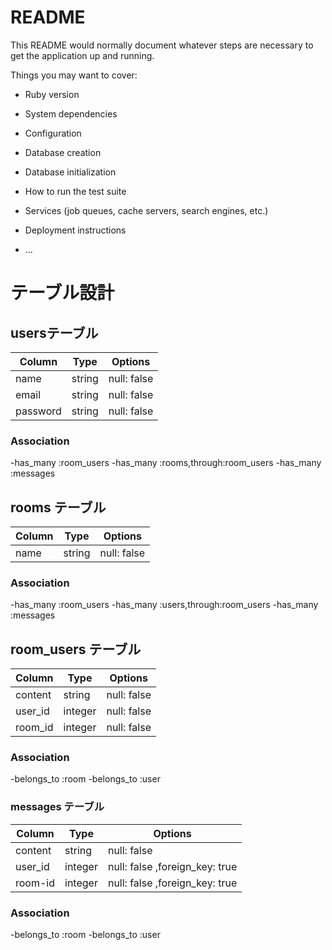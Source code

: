 # README

This README would normally document whatever steps are necessary to get the
application up and running.

Things you may want to cover:

* Ruby version

* System dependencies

* Configuration

* Database creation

* Database initialization

* How to run the test suite

* Services (job queues, cache servers, search engines, etc.)

* Deployment instructions

* ...

# テーブル設計

## usersテーブル

| Column   | Type    | Options     |
| -------- | ------- | ----------- | 
| name     | string  | null: false |
| email    | string  | null: false |
| password | string  | null: false |

### Association

-has_many :room_users
-has_many :rooms,through:room_users
-has_many :messages

## rooms テーブル

| Column   | Type    | Options     |
| -------- | ------- | ----------- | 
| name     | string  | null: false |

### Association

-has_many :room_users
-has_many :users,through:room_users
-has_many :messages


## room_users テーブル

| Column   | Type    | Options     |
| -------- | ------- | ----------- | 
| content  | string  | null: false |
| user_id  | integer | null: false |
| room_id  | integer | null: false |

### Association

-belongs_to :room
-belongs_to :user

### messages テーブル

| Column   | Type    | Options                       |
| -------- | ------- | ----------------------------- | 
| content  | string  | null: false                   |
| user_id  | integer | null: false ,foreign_key: true|
| room-id  | integer | null: false ,foreign_key: true|

### Association

-belongs_to :room
-belongs_to :user